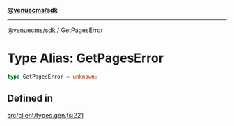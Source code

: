 [**@venuecms/sdk**](../Index.md)

***

[@venuecms/sdk](../Index.md) / GetPagesError

# Type Alias: GetPagesError

```ts
type GetPagesError = unknown;
```

## Defined in

[src/client/types.gen.ts:221](https://github.com/venuecms/sdk/blob/2faabdda7b7d9b2854d4c3073cb04e69d28f92c8/src/client/types.gen.ts#L221)
